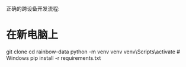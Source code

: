 正确的跨设备开发流程:
# 在新电脑上
git clone <your-repo-url>
cd rainbow-data
python -m venv venv
venv\Scripts\activate  # Windows
pip install -r requirements.txt